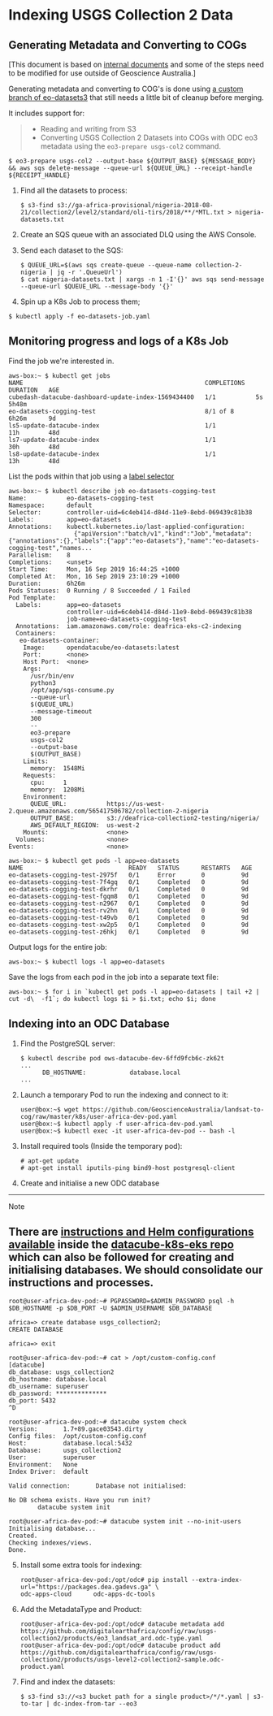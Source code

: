 
Indexing USGS Collection 2 Data
===============================

Generating Metadata and Converting to COGs
------------------------------------------
[This document is based on [internal documents](https://bitbucket.org/geoscienceaustralia/dea-internal-docs/src/master/procedures/indexing_collection2.rst?mode=edit) and some of the steps need to be modified for use outside of Geoscience Australia.]

Generating metadata and converting to COG's is done using [a custom branch of
eo-datasets3](https://github.com/GeoscienceAustralia/eo-datasets/tree/network-fs-support-newbase)
that still needs a little bit of cleanup before merging.


It includes support for:

> -   Reading and writing from S3
> -   Converting USGS Collection 2 Datasets into COGs with ODC eo3
>     metadata using the `eo3-prepare usgs-col2` command.

    $ eo3-prepare usgs-col2 --output-base ${OUTPUT_BASE} ${MESSAGE_BODY} && aws sqs delete-message --queue-url ${QUEUE_URL} --receipt-handle ${RECEIPT_HANDLE}

1.  Find all the datasets to process:

        $ s3-find s3://ga-africa-provisional/nigeria-2018-08-21/collection2/level2/standard/oli-tirs/2018/**/*MTL.txt > nigeria-datasets.txt

2.  Create an SQS queue with an associated DLQ using the AWS Console.
3.  Send each dataset to the SQS:

        $ QUEUE_URL=$(aws sqs create-queue --queue-name collection-2-nigeria | jq -r '.QueueUrl')
        $ cat nigeria-datasets.txt | xargs -n 1 -I'{}' aws sqs send-message --queue-url $QUEUE_URL --message-body '{}'

4.  Spin up a K8s Job to process them; 
``` {.sourceCode .console}
$ kubectl apply -f eo-datasets-job.yaml
```

Monitoring progress and logs of a K8s Job
-----------------------------------------

Find the job we\'re interested in.

``` {.sourceCode .console}
aws-box:~ $ kubectl get jobs
NAME                                                  COMPLETIONS   DURATION   AGE
cubedash-datacube-dashboard-update-index-1569434400   1/1           5s         5h48m
eo-datasets-cogging-test                              8/1 of 8      6h26m      9d
ls5-update-datacube-index                             1/1           11h        48d
ls7-update-datacube-index                             1/1           30h        48d
ls8-update-datacube-index                             1/1           13h        48d
```

List the pods within that job using a [label
selector](https://kubernetes.io/docs/concepts/overview/working-with-objects/labels/)

``` {.sourceCode .console}
aws-box:~ $ kubectl describe job eo-datasets-cogging-test
Name:           eo-datasets-cogging-test
Namespace:      default
Selector:       controller-uid=6c4eb414-d84d-11e9-8ebd-069439c81b38
Labels:         app=eo-datasets
Annotations:    kubectl.kubernetes.io/last-applied-configuration:
                  {"apiVersion":"batch/v1","kind":"Job","metadata":{"annotations":{},"labels":{"app":"eo-datasets"},"name":"eo-datasets-cogging-test","names...
Parallelism:    8
Completions:    <unset>
Start Time:     Mon, 16 Sep 2019 16:44:25 +1000
Completed At:   Mon, 16 Sep 2019 23:10:29 +1000
Duration:       6h26m
Pods Statuses:  0 Running / 8 Succeeded / 1 Failed
Pod Template:
  Labels:       app=eo-datasets
                controller-uid=6c4eb414-d84d-11e9-8ebd-069439c81b38
                job-name=eo-datasets-cogging-test
  Annotations:  iam.amazonaws.com/role: deafrica-eks-c2-indexing
  Containers:
   eo-datasets-container:
    Image:      opendatacube/eo-datasets:latest
    Port:       <none>
    Host Port:  <none>
    Args:
      /usr/bin/env
      python3
      /opt/app/sqs-consume.py
      --queue-url
      $(QUEUE_URL)
      --message-timeout
      300
      --
      eo3-prepare
      usgs-col2
      --output-base
      $(OUTPUT_BASE)
    Limits:
      memory:  1548Mi
    Requests:
      cpu:     1
      memory:  1208Mi
    Environment:
      QUEUE_URL:           https://us-west-2.queue.amazonaws.com/565417506782/collection-2-nigeria
      OUTPUT_BASE:         s3://deafrica-collection2-testing/nigeria/
      AWS_DEFAULT_REGION:  us-west-2
    Mounts:                <none>
  Volumes:                 <none>
Events:                    <none>

aws-box:~ $ kubectl get pods -l app=eo-datasets
NAME                             READY   STATUS      RESTARTS   AGE
eo-datasets-cogging-test-2975f   0/1     Error       0          9d
eo-datasets-cogging-test-7f4gq   0/1     Completed   0          9d
eo-datasets-cogging-test-dkrhr   0/1     Completed   0          9d
eo-datasets-cogging-test-fgqm8   0/1     Completed   0          9d
eo-datasets-cogging-test-n2967   0/1     Completed   0          9d
eo-datasets-cogging-test-rv2hn   0/1     Completed   0          9d
eo-datasets-cogging-test-t49vb   0/1     Completed   0          9d
eo-datasets-cogging-test-xw2p5   0/1     Completed   0          9d
eo-datasets-cogging-test-z6hkj   0/1     Completed   0          9d
```

Output logs for the entire job:

    aws-box:~ $ kubectl logs -l app=eo-datasets

Save the logs from each pod in the job into a separate text file:

    aws-box:~ $ for i in `kubectl get pods -l app=eo-datasets | tail +2 | cut -d\  -f1`; do kubectl logs $i > $i.txt; echo $i; done

Indexing into an ODC Database
-----------------------------

1.  Find the PostgreSQL server:

        $ kubectl describe pod ows-datacube-dev-6ffd9fcb6c-zk62t
        ...
              DB_HOSTNAME:            database.local
        ...

2.  Launch a temporary Pod to run the indexing and connect to it:

        user@box:~$ wget https://github.com/GeoscienceAustralia/landsat-to-cog/raw/master/k8s/user-africa-dev-pod.yaml
        user@box:~$ kubectl apply -f user-africa-dev-pod.yaml
        user@box:~$ kubectl exec -it user-africa-dev-pod -- bash -l

3.  Install required tools (Inside the temporary pod):

        # apt-get update
        # apt-get install iputils-ping bind9-host postgresql-client

4.  Create and initialise a new ODC database

---
Note

There are [instructions and Helm configurations
available](https://github.com/opendatacube/datacube-k8s-eks/tree/master/jobs)
inside the [datacube-k8s-eks
repo](https://github.com/opendatacube/datacube-k8s-eks) which can also
be followed for creating and initialising databases. We should
consolidate our instructions and processes.
---

    root@user-africa-dev-pod:~# PGPASSWORD=$ADMIN_PASSWORD psql -h $DB_HOSTNAME -p $DB_PORT -U $ADMIN_USERNAME $DB_DATABASE

    africa=> create database usgs_collection2;
    CREATE DATABASE

    africa=> exit

    root@user-africa-dev-pod:~# cat > /opt/custom-config.conf
    [datacube]
    db_database: usgs_collection2
    db_hostname: database.local
    db_username: superuser
    db_password: **************
    db_port: 5432
    ^D

    root@user-africa-dev-pod:~# datacube system check
    Version:       1.7+89.gace03543.dirty
    Config files:  /opt/custom-config.conf
    Host:          database.local:5432
    Database:      usgs_collection2
    User:          superuser
    Environment:   None
    Index Driver:  default

    Valid connection:       Database not initialised:

    No DB schema exists. Have you run init?
            datacube system init

    root@user-africa-dev-pod:~# datacube system init --no-init-users
    Initialising database...
    Created.
    Checking indexes/views.
    Done.

5.  Install some extra tools for indexing:

        root@user-africa-dev-pod:/opt/odc# pip install --extra-index-url="https://packages.dea.gadevs.ga" \
        odc-apps-cloud      odc-apps-dc-tools

6.  Add the MetadataType and Product:

        root@user-africa-dev-pod:/opt/odc# datacube metadata add https://github.com/digitalearthafrica/config/raw/usgs-collection2/products/eo3_landsat_ard.odc-type.yaml
        root@user-africa-dev-pod:/opt/odc# datacube product add https://github.com/digitalearthafrica/config/raw/usgs-collection2/products/usgs-level2-collection2-sample.odc-product.yaml

7.  Find and index the datasets:

        $ s3-find s3://<s3 bucket path for a single product>/*/*.yaml | s3-to-tar | dc-index-from-tar --eo3
